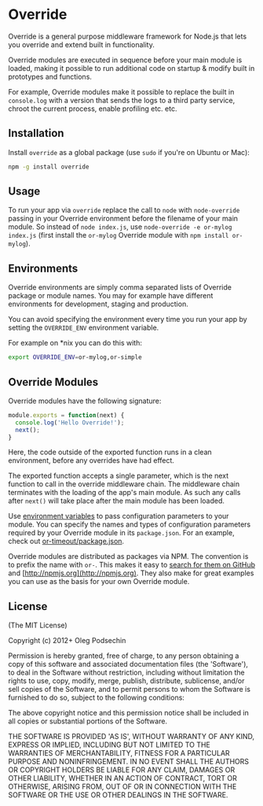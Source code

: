# Override

Override is a general purpose middleware framework for Node.js that lets you 
override and extend built in functionality.

Override modules are executed in sequence before your main module is loaded, making 
it possible to run additional code on startup & modify built in prototypes and 
functions.

For example, Override modules make it possible to replace the built in `console.log` 
with a version that sends the logs to a third party service, chroot the current process,
enable profiling etc. etc.

## Installation

Install `override` as a global package (use `sudo` if you're on Ubuntu or Mac):

```bash
npm -g install override
```

## Usage

To run your app via `override` replace the call to `node` with `node-override` passing
in your Override environment before the filename of your main module. So instead of `node index.js`, use 
`node-override -e or-mylog index.js` (first install the `or-mylog` Override module with `npm install or-mylog`). 

## Environments

Override environments are simply comma separated lists of Override package or module names. You may for example have different environments for development, staging and production.

You can avoid specifying the environment every time you run your app by setting the `OVERRIDE_ENV` environment variable.

For example on *nix you can do this with:

```bash
export OVERRIDE_ENV=or-mylog,or-simple
``` 

## Override Modules

Override modules have the following signature:

```js
module.exports = function(next) {
  console.log('Hello Override!');
  next();
}
```

Here, the code outside of the exported function runs in a clean environment, before any overrides have had effect.

The exported function accepts a single parameter, which is the next function to call in the override middleware chain. 
The middleware chain terminates with the loading of the app's main module. As such any calls after `next()` will take 
place after the main module has been loaded. 

Use [environment variables](http://nodejs.org/api/process.html#process_process_env) to pass configuration parameters to your module.
You can specify the names and types of configuration parameters required by your Override module in its `package.json`.
For an example, check out [or-timeout/package.json](https://github.com/olegp/or-mylog/blob/master/package.json).

Override modules are distributed as packages via NPM. The convention is to prefix the name with `or-`. This 
makes it easy to [search for them on GitHub](https://github.com/search?q=or-*&repo=&langOverride=&start_value=1&type=Repositories&language=JavaScript) and [http://npmjs.org](http://npmjs.org).
They also make for great examples you can use as the basis for your own Override module.

## License 

(The MIT License)

Copyright (c) 2012+ Oleg Podsechin

Permission is hereby granted, free of charge, to any person obtaining
a copy of this software and associated documentation files (the
'Software'), to deal in the Software without restriction, including
without limitation the rights to use, copy, modify, merge, publish,
distribute, sublicense, and/or sell copies of the Software, and to
permit persons to whom the Software is furnished to do so, subject to
the following conditions:

The above copyright notice and this permission notice shall be
included in all copies or substantial portions of the Software.

THE SOFTWARE IS PROVIDED 'AS IS', WITHOUT WARRANTY OF ANY KIND,
EXPRESS OR IMPLIED, INCLUDING BUT NOT LIMITED TO THE WARRANTIES OF
MERCHANTABILITY, FITNESS FOR A PARTICULAR PURPOSE AND NONINFRINGEMENT.
IN NO EVENT SHALL THE AUTHORS OR COPYRIGHT HOLDERS BE LIABLE FOR ANY
CLAIM, DAMAGES OR OTHER LIABILITY, WHETHER IN AN ACTION OF CONTRACT,
TORT OR OTHERWISE, ARISING FROM, OUT OF OR IN CONNECTION WITH THE
SOFTWARE OR THE USE OR OTHER DEALINGS IN THE SOFTWARE.

